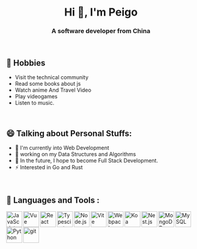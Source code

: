 <h1 align="center">Hi 👋, I'm Peigo</h1>
<h3 align="center">A software developer from China</h3>

<br/>

## 📅 Hobbies
- Visit the technical community
- Read some books about js
- Watch anime And Travel Video
- Play videogames
- Listen to music.

<br/>

## 😄 Talking about Personal Stuffs:
- 🌱 I'm currently into Web Development
- 🔭 working on my Data Structures and Algorithms
- 🚀 In the future, I hope to become Full Stack Development.
- ⚡ Interested in Go and Rust

<br/>

## 🔨 Languages and Tools :

<a href="https://developer.mozilla.org/en-US/docs/Web/JavaScript" target="_blank"> <img align="left" alt="JavaScript" height ="42px" src= "https://raw.githubusercontent.com/rahul-jha98/github_readme_icons/main/language_and_tools/square/javascript/javascript.svg"></a>
<a href="https://vuejs.org/" target="_blank"> <img align="left" alt="Vue" height="42px" src="https://raw.githubusercontent.com/ rahul-jha98/github_readme_icons/main/language_and_tools/square/vue/vue.svg"></a>
<a href="https://reactjs.org/" target="_blank"> <img align="left" alt="React" height="42px" src="https://raw.githubusercontent.com/ rahul-jha98/github_readme_icons/main/language_and_tools/square/react/react.svg"></a>
<a href="https://www.typescriptlang.org/" target="_blank"><img align="left" alt="Typescirpt" height ="42px" src="https://raw.githubusercontent. com/rahul-jha98/github_readme_icons/main/language_and_tools/square/typescript/typescript.svg"></a>
<a href="https://nodejs.org" target="_blank"><img align="left" alt="Node.js" height ="42px" src="https://raw.githubusercontent.com /rahul-jha98/github_readme_icons/main/language_and_tools/square/node/node.svg"></a>
<a href="https://vitejs.dev/" target="_blank"><img align="left" alt="Vite" height ="42px" src="https://vitejs.dev/logo.svg"></a>
<a href="https://webpack.js.org/" target="_blank"><img align="left" alt="Webpack" height ="42px" src="https://raw.githubusercontent.com /rahul-jha98/github_readme_icons/main/language_and_tools/square/webpack/webpack.svg"></a>
<a href="https://koajs.com/" target="_blank"><img align="left" alt="Koa" height ="42px" src="https://koa.bootcss.com/public/images/koa-logo.png"></a>
<a href="https://nestjs.com/" target="_blank"><img align="left" alt="Nest.js" height ="42px" src="https://webpack.js.org/site-logo.1fcab817090e78435061.svg"></a>
<a href="https://www.mongodb.com/" target="_blank"> <img src="https://webimages.mongodb.com/_com_assets/cms/kuyjf3vea2hg34taa-horizontal_default_slate_blue.svg?auto=format%252Ccompress" align="left" alt="MongoDB" height='42px'/> </a>
<a href="https://www.mysql.com/" target="_blank"> <img src="https://labs.mysql.com/common/logos/mysql-logo.svg?v2" align="left" alt="MySQL" height='42px'/> </a>
<a href="https://www.python.org" target="_blank"><img align="left" alt="Python" height ="42px" src="https://raw.githubusercontent.com /rahul-jha98/github_readme_icons/main/language_and_tools/square/python/python.svg"></a>
<a href="https://git-scm.com/" target="_blank"> <img src="https://git-scm.com/images/logo@2x.png" align="left" alt="git" height='42px'/> </a>

<br/>

<!--
**Candane/candane** is a ✨ _special_ ✨ repository because its `README.md` (this file) appears on your GitHub profile.

Here are some ideas to get you started:

- 🔭 I’m currently working on ...
- 🌱 I’m currently learning ...
- 👯 I’m looking to collaborate on ...
- 🤔 I’m looking for help with ...
- 💬 Ask me about ...
- 📫 How to reach me: ...
- 😄 Pronouns: ...
- ⚡ Fun fact: ...
-->

